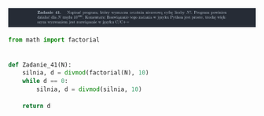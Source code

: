 <picture>
  <source srcset="../../srt/zbior_zadan/41.png" media="(prefers-color-scheme: light)">
  <source srcset="../../srt/zbior_zadan/black_41.png" media="(prefers-color-scheme: dark)">
  <img src="../../srt/zbior_zadan/black_41.png" alt="zadanie 41">
</picture>

```python
from math import factorial


def Zadanie_41(N):
    silnia, d = divmod(factorial(N), 10)
    while d == 0:
        silnia, d = divmod(silnia, 10)

    return d



```